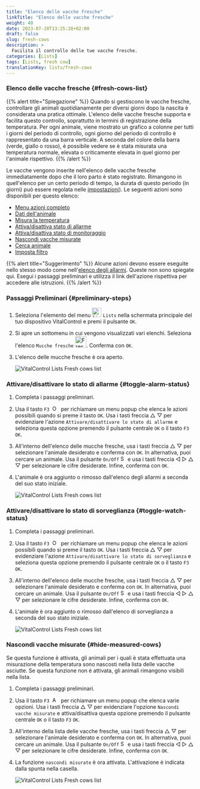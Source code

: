 ```yaml
---
title: "Elenco delle vacche fresche"
linkTitle: "Elenco delle vacche fresche"
weight: 40
date: 2023-07-28T13:25:28+02:00
draft: false
slug: fresh-cows
description: >
  Facilita il controllo delle tue vacche fresche.
categories: [Lists]
tags: [Lists, fresh cow]
translationKey: lists/fresh-cows
---
```

### Elenco delle vacche fresche {#fresh-cows-list}

{{% alert title="Spiegazione" %}}
Quando si gestiscono le vacche fresche, controllare gli animali quotidianamente per diversi giorni dopo la nascita è considerata una pratica ottimale. L'elenco delle vacche fresche supporta e facilita questo controllo, soprattutto in termini di registrazione della temperatura. Per ogni animale, viene mostrato un grafico a colonne per tutti i giorni del periodo di controllo, ogni giorno del periodo di controllo è rappresentato da una barra verticale. A seconda del colore della barra (verde, giallo o rosso), è possibile vedere se è stata misurata una temperatura normale, elevata o criticamente elevata in quel giorno per l'animale rispettivo.
{{% /alert %}}

Le vacche vengono inserite nell'elenco delle vacche fresche immediatamente dopo che il loro parto è stato registrato. Rimangono in quell'elenco per un certo periodo di tempo, la durata di questo periodo (in giorni) può essere regolata nelle [impostazioni](../../settings/data-acquisition/#control-period-of-fresh-cows)).
 Le seguenti azioni sono disponibili per questo elenco:

- [Menu azioni completo](../alarm/#full-action-menu)
- [Dati dell'animale](../alarm/#animal-data)
- [Misura la temperatura](../alarm/#take-temperature)
- [Attiva/disattiva stato di allarme](#toggle-alarm-status)
- [Attiva/disattiva stato di monitoraggio](#toggle-watch-status)
- [Nascondi vacche misurate](#hide-measured-cows)
- [Cerca animale](../alarm/#search-animal)
- [Imposta filtro](../alarm/#set-filter)

{{% alert title="Suggerimento" %}}
Alcune azioni devono essere eseguite nello stesso modo come nell'[elenco degli allarmi](../alarm). Queste non sono spiegate qui. Esegui i passaggi preliminari e utilizza il link dell'azione rispettiva per accedere alle istruzioni.
{{% /alert %}}

### Passaggi Preliminari {#preliminary-steps}

1. Seleziona l'elemento del menu <img src="/icons/main/lists.svg" width="25" align="bottom" alt="Lists" /> `Lists` nella schermata principale del tuo dispositivo VitalControl e premi il pulsante `OK`.

2. Si apre un sottomenu in cui vengono visualizzati vari elenchi. Seleziona l'elenco `Mucche fresche` <img src="/icons/lists/freshcows.svg" width="30" align="bottom" alt="Fresh-cows" />. Conferma con `OK`.

3. L'elenco delle mucche fresche è ora aperto.

   ![VitalControl Lists Fresh cows list](../images/firststeps4.png "Fresh cow list")

### Attivare/disattivare lo stato di allarme {#toggle-alarm-status}

1. Completa i passaggi preliminari.

2. Usa il tasto `F3` &nbsp;<img src="/icons/footer/open-popup.svg" width="15" align="bottom" alt="Open popup" />&nbsp; per richiamare un menu popup che elenca le azioni possibili quando si preme il tasto `OK`. Usa i tasti freccia △ ▽ per evidenziare l'azione `Attivare/disattivare lo stato di allarme` e seleziona questa opzione premendo il pulsante centrale `OK` o il tasto `F3` `OK`.

3. All'interno dell'elenco delle mucche fresche, usa i tasti freccia △ ▽ per selezionare l'animale desiderato e conferma con `OK`. In alternativa, puoi cercare un animale. Usa il pulsante `On/Off` <img src="/icons/footer/search.svg" width="15" align="bottom" alt="Search" /> e usa i tasti freccia ◁ ▷ △ ▽ per selezionare le cifre desiderate. Infine, conferma con `OK`.

4. L'animale è ora aggiunto o rimosso dall'elenco degli allarmi a seconda del suo stato iniziale.

   ![VitalControl Lists Fresh cows list](../images/togglealarmstatus.png "Toggle alarm status")

### Attivare/disattivare lo stato di sorveglianza {#toggle-watch-status}

1. Completa i passaggi preliminari.

2. Usa il tasto `F3` &nbsp;<img src="/icons/footer/open-popup.svg" width="15" align="bottom" alt="Open popup" />&nbsp; per richiamare un menu popup che elenca le azioni possibili quando si preme il tasto `OK`. Usa i tasti freccia △ ▽ per evidenziare l'azione `Attivare/disattivare lo stato di sorveglianza` e seleziona questa opzione premendo il pulsante centrale `OK` o il tasto `F3` `OK`.

3. All'interno dell'elenco delle mucche fresche, usa i tasti freccia △ ▽ per selezionare l'animale desiderato e conferma con `OK`. In alternativa, puoi cercare un animale. Usa il pulsante `On/Off` <img src="/icons/footer/search.svg" width="15" align="bottom" alt="Search" /> e usa i tasti freccia ◁ ▷ △ ▽ per selezionare le cifre desiderate. Infine, conferma con `OK`.

4. L'animale è ora aggiunto o rimosso dall'elenco di sorveglianza a seconda del suo stato iniziale.


   ![VitalControl Lists Fresh cows list](../images/togglewatchstatus.png "Toggle watch status")

### Nascondi vacche misurate {#hide-measured-cows}

Se questa funzione è attivata, gli animali per i quali è stata effettuata una misurazione della temperatura sono nascosti nella lista delle vacche asciutte. Se questa funzione non è attivata, gli animali rimangono visibili nella lista.

1. Completa i passaggi preliminari.

2. Usa il tasto `F3` &nbsp;<img src="/icons/footer/open-popup.svg" width="15" align="bottom" alt="Actions" />&nbsp; per richiamare un menu popup che elenca varie opzioni. Usa i tasti freccia △ ▽ per evidenziare l'opzione `Nascondi vacche misurate` e attiva/disattiva questa opzione premendo il pulsante centrale `OK` o il tasto `F3` `OK`.

3. All'interno della lista delle vacche fresche, usa i tasti freccia △ ▽ per selezionare l'animale desiderato e conferma con `OK`. In alternativa, puoi cercare un animale. Usa il pulsante `On/Off` <img src="/icons/footer/search.svg" width="15" align="bottom" alt="Search" /> e usa i tasti freccia ◁ ▷ △ ▽ per selezionare le cifre desiderate. Infine, conferma con `OK`.

4. La funzione `nascondi misurate` è ora attivata. L'attivazione è indicata dalla spunta nella casella.

   ![VitalControl Lists Fresh cows list](../images/hidemeasuredcows.png "Hide measured cows")
